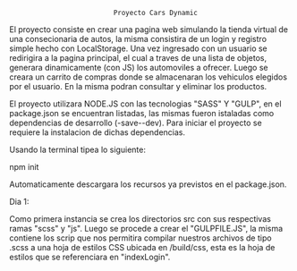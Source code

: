                               Proyecto Cars Dynamic

El proyecto consiste en crear una pagina web simulando la tienda virtual de una consecionaria de autos, la misma consistira de un login y registro simple hecho con LocalStorage. Una vez ingresado con un usuario se redirigira a la pagina principal, el cual a traves de una lista de objetos, generara dinamicamente (con JS) los automoviles a ofrecer. Luego se creara un carrito de compras donde se almacenaran los vehiculos elegidos por el usuario. En la misma podran consultar y eliminar los productos.


El proyecto utilizara NODE.JS con las tecnologias "SASS" Y "GULP", en el package.json se encuentran listadas, las mismas fueron istaladas como dependencias de desarrollo (-save--dev).
Para iniciar el proyecto se requiere la instalacion de dichas dependencias.

Usando la terminal tipea lo siguiente:

npm init

Automaticamente descargara los recursos ya previstos en el package.json.


Dia 1:

Como primera instancia se crea los directorios src con sus respectivas ramas "scss" y "js". Luego se procede a crear el "GULPFILE.JS", la misma contiene los scrip que nos permitira compilar nuestros archivos de tipo .scss a una hoja de estilos CSS ubicada en /build/css, esta es la hoja de estilos que se referenciara en "indexLogin".

